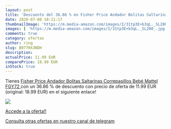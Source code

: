 ```yaml
---
layout: post
title: 'Descuento del 36.86 % en Fisher Price Andador Bolitas Saltarinas '
date: 2020-07-08 18:11:17
thumbnailImage: 'https://m.media-amazon.com/images/I/31tp3E+b3qL._SL200_.jpg'
images: [ 'https://m.media-amazon.com/images/I/31tp3E+b3qL._SL200_.jpg' ]
comments: true
category: ofertas
author: ring
slug: B077HX3NDH
description:
actualPrice: 11.99 EUR
comparePrice: 18.99 EUR
inStock: true
---
```


Tienes [Fisher Price Andador Bolitas Saltarinas  Correpasillos Bebé  Mattel FGY72 ](https://www.amazon.com/dp/B077HX3NDH/?tag=redken08-20) con un 36.86 % de descuento con precio de oferta de 11.99 EUR (original: 18.99 EUR) en el siguiente enlace!

[![](https://m.media-amazon.com/images/I/31tp3E+b3qL._SL200_.jpg)](https://www.amazon.com/dp/B077HX3NDH/?tag=redken08-20)

[Accede a la oferta!!](https://www.amazon.com/dp/B077HX3NDH/?tag=redken08-20)

[Consulta otras ofertas en nuestro canal de telegram](https://t.me/s/ofertas25)
